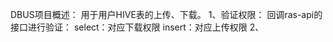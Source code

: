 DBUS项目概述：
  用于用户HIVE表的上传、下载。
  1、验证权限：
    回调ras-api的接口进行验证：
    select：对应下载权限
    insert：对应上传权限
  2、
